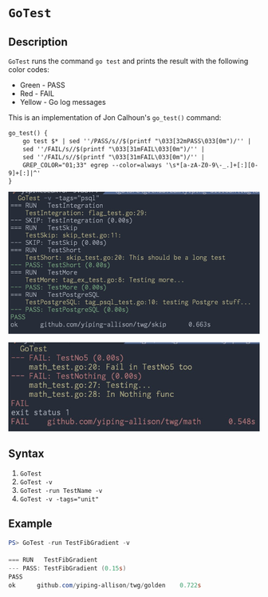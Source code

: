 # `GoTest`

## Description

`GoTest` runs the command `go test` and prints the result with the following
color codes:

* Green - PASS
* Red - FAIL
* Yellow - Go log messages

This is an implementation of Jon Calhoun's `go_test()` command:

```shell
go_test() {
    go test $* | sed ''/PASS/s//$(printf "\033[32mPASS\033[0m")/'' | 
    sed ''/FAIL/s//$(printf "\033[31mFAIL\033[0m")/'' | 
    sed ''/FAIL/s//$(printf "\033[31mFAIL\033[0m")/'' | 
    GREP_COLOR="01;33" egrep --color=always '\s*[a-zA-Z0-9\-_.]+[:][0-9]+[:]|^'
}
```

<p align="center">
	<img src="img/GoTest_pass.jpg" width="700">
</p>

<p align="center">
	<img src="img/GoTest_fail.jpg" width="700">
</p>

## Syntax

1. `GoTest`
2. `GoTest -v`
3. `GoTest -run TestName -v`
4. `GoTest -v -tags="unit"`

## Example

```powershell
PS> GoTest -run TestFibGradient -v

=== RUN   TestFibGradient
--- PASS: TestFibGradient (0.15s)
PASS
ok      github.com/yiping-allison/twg/golden    0.722s
```
